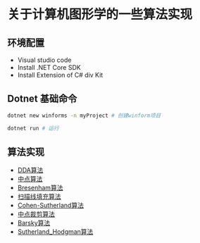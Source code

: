 # 关于计算机图形学的一些算法实现

## 环境配置
- Visual studio code
- Install .NET Core SDK
- Install Extension of C# div Kit
## Dotnet 基础命令
```bash
dotnet new winforms -n myProject # 创建winform项目
```
```bash
dotnet run # 运行
```
## 算法实现

- [DDA算法](DDA_LineDrawing/Program.cs)
- [中点算法](Midpoint_LineDrawing/Program.cs)
- [Bresenham算法](Bresenham_Circle_Drawing/Program.cs)
- [扫描线填充算法](Scanlines/Program.cs)
- [Cohen-Sutherland算法](Conhen-Sutherlande/Program.cs)
- [中点裁剪算法](Midpoint_Clipping/Program.cs)
- [Barsky算法](Barsky/Program.cs)
- [Sutherland_Hodgman算法](Sutherland_Hodgman/Program.cs)


